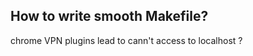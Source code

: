 How to write smooth Makefile?
------------

chrome VPN plugins lead to cann't access to localhost ?
